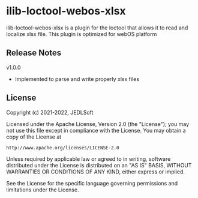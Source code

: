 # ilib-loctool-webos-xlsx

ilib-loctool-webos-xlsx is a plugin for the loctool that allows it to read and localize xlsx file. 
This plugin is optimized for webOS platform

## Release Notes

v1.0.0
* Implemented to parse and write properly xlsx files

## License

Copyright (c) 2021-2022, JEDLSoft

Licensed under the Apache License, Version 2.0 (the "License");
you may not use this file except in compliance with the License.
You may obtain a copy of the License at

    http://www.apache.org/licenses/LICENSE-2.0

Unless required by applicable law or agreed to in writing, software
distributed under the License is distributed on an "AS IS" BASIS,
WITHOUT WARRANTIES OR CONDITIONS OF ANY KIND, either express or implied.

See the License for the specific language governing permissions and
limitations under the License.
